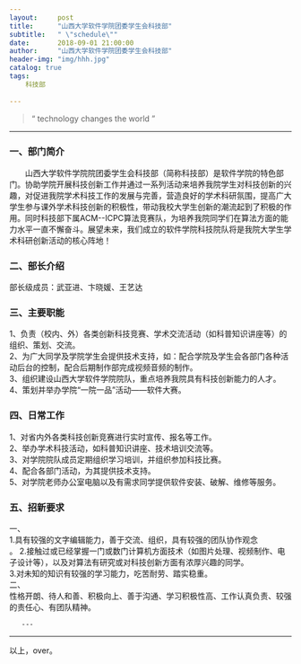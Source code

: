 ```yaml
---
layout:     post
title:      "山西大学软件学院团委学生会科技部"
subtitle:   " \"schedule\""
date:       2018-09-01 21:00:00
author:     "山西大学软件学院团委学生会科技部"
header-img: "img/hhh.jpg"
catalog: true
tags:
    科技部
    
---
```


> “ technology changes the world ”

---  

### 一、部门简介
&emsp;&emsp;山西大学软件学院院团委学生会科技部（简称科技部）是软件学院的特色部门。协助学院开展科技创新工作并通过一系列活动来培养我院学生对科技创新的兴趣，对促进我院学术科技工作的发展与完善，营造良好的学术科研氛围，提高广大学生参与课外学术科技创新的积极性，带动我校大学生创新的潮流起到了积极的作用。同时科技部下属ACM--ICPC算法竞赛队，为培养我院同学们在算法方面的能力水平一直不懈奋斗。展望未来，我们成立的软件学院科技院队将是我院大学生学术科研创新活动的核心阵地！

### 二、部长介绍
部长级成员：武亚进、卞晓媛、王艺达

### 三、主要职能
1、负责（校内、外）各类创新科技竞赛、学术交流活动（如科普知识讲座等）的组织、策划、交流。<br />
2、为广大同学及学院学生会提供技术支持，如：配合学院及学生会各部门各种活动后台的控制，配合后期制作部完成视频音频的制作。<br />
3、组织建设山西大学软件学院院队，重点培养我院具有科技创新能力的人才。<br />
4、策划并举办学院“一院一品”活动——软件大赛。<br />

### 四、日常工作
1、对省内外各类科技创新竞赛进行实时宣传、报名等工作。<br />
2、举办学术科技活动，如科普知识讲座、技术培训交流等。<br />
3、对学院院队成员定期组织学习培训，并组织参加科技比赛。<br />
4、配合各部门活动，为其提供技术支持。<br />
5、对学院老师办公室电脑以及有需求同学提供软件安装、破解、维修等服务。<br />

### 五、招新要求
一、<br />
1.具有较强的文字编辑能力，善于交流、组织，具有较强的团队协作观念<br />。
2.接触过或已经掌握一门或数门计算机方面技术（如图片处理、视频制作、电子设计等），以及对算法有研究或对科技创新方面有浓厚兴趣的同学。<br />
3.对未知的知识有较强的学习能力，吃苦耐劳、踏实稳重。<br />
二、<br />
性格开朗、待人和善、积极向上、善于沟通、学习积极性高、工作认真负责、较强的责任心、有团队精神。



       ---

----

  以上，over。

<!-- UY BEGIN -->
<div id="uyan_frame"></div>
<script type="text/javascript" src="http://v2.uyan.cc/code/uyan.js?uid=2147089"></script>
<!-- UY END -->



